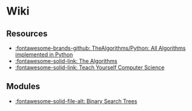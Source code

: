 Wiki
===

Resources
---

- [:fontawesome-brands-github: TheAlgorithms/Python: All Algorithms implemented in Python][1]
- [:fontawesome-solid-link: The Algorithms][2]
- [:fontawesome-solid-link: Teach Yourself Computer Science][3]

<!-- Links -->
[1]: https://github.com/TheAlgorithms/Python
[2]: https://the-algorithms.com/
[3]: https://teachyourselfcs.com/

Modules
---

- [:fontawesome-solid-file-alt: Binary Search Trees](01-binary-search-trees.md)
